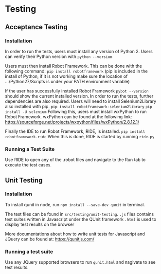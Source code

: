 # Testing


## Acceptance Testing

### Installation
In order to run the tests, users must install any version of Python 2.
Users can verify their Python version with
`python --version`

Users must then install Robot Framework. This can be done with the following command:
`pip install robotframework`
(pip is included in the install of Python, if it is not working make sure the location of .../Python27/Scripts is under your PATH environment variable)

If the user has successfully installed Robot Framework `pybot --version` should show the current installed version.
In order to run the tests,  further dependencies are also required. Users will need to install Selenium2Library also installed with pip.
`pip install robotframework-selenium2library`
`pip install -U selenium`
Following this, users must install wxPython to run Robot Framework. wxPython can be found at the following link:
https://sourceforge.net/projects/wxpython/files/wxPython/2.8.12.1/

Finally the IDE to run Robot Framework, RIDE, is installed.
`pip install robotframework-ride`
When this is done, RIDE is started by running `ride.py`

### Running a Test Suite
Use RIDE to open any of the .robot files and navigate to the Run tab to execute the test cases.

## Unit Testing

### Installation
To install qunit in node, run `npm install --save-dev qunit` in terminal.

The test files can be found in `src/testing/unit-testing`. 
`.js` files contains test suites written in Javascript under the QUnit framework
`.html` is used to display test results on the browser

More documentations about how to write unit tests for Javascript and JQuery can be found at:
https://qunitjs.com/

### Running a test suite
Use any JQuery supported browsers to run `qunit.html` and nagivate to see test results.